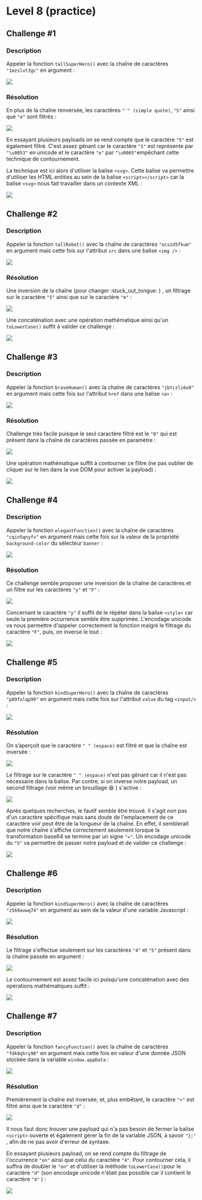 # Level 8 (practice)

## Challenge #1

### Description

Appeler la fonction `tallSuperHero()` avec la chaîne de caractères `"1mzslvt3gc"` en argument :

![](../../../.gitbook/assets/b2865ecfe2b83a53838f4292a7f98636.png)

### Résolution

En plus de la chaîne renversée, les caractères `"'" (simple quote)`, `"S"` ainsi que `"e"` sont filtrés :

![](../../../.gitbook/assets/7f414979a8120e4b67398743f80293c3.png)

En essayant plusieurs payloads on se rend compte que le caractère `"5"` est également filtré. C'est assez gênant car le caractère `"S"` est représente par `"\u0053"` en unicode et le caractère `"e"` par `"\u0065"`empêchant cette technique de contournement.&#x20;

La technique est ici alors d'utiliser la balise `<svg>`. Cette balise va permettre d'utiliser les HTML entities au sein de la balise `<script></script>` car la balise `<svg>` nous fait travailler dans un contexte XML :

![](<../../../.gitbook/assets/0fbca9cf35939074ad5b55ebb715f6a3 (1).png>)

## Challenge #2

### Description

Appeler la fonction `tallRobot()` avec la chaîne de caractères `"ocxzd5fkum"` en argument mais cette fois sur l'attribut `src` dans une balise `<img />` :

![](../../../.gitbook/assets/1f352e162ebde616f6e4a223547dc40f.png)

### Résolution

Une inversion de la chaîne (pour changer :stuck\_out\_tongue: ) , un filtrage sur le caractère `"5"` ainsi que sur le caractère `"m"` :

![](../../../.gitbook/assets/0773121ef3103c64035ba2a43cbfb325.png)

Une concaténation avec une opération mathématique ainsi qu'un `toLowerCase()` suffit à valider ce challenge :

![](../../../.gitbook/assets/38af25f44accec0b9cb31bf6d40328e3.png)

## Challenge #3

### Description

Appeler la fonction `braveHuman()` avec la chaîne de caractères `"jbtczli6o0"` en argument mais cette fois sur l'attribut `href` dans une balise `<a>` :

![](../../../.gitbook/assets/bd3eeaf4d2442dea6cfb507ef1cfad78.png)

### Résolution

Challenge très facile puisque le seul caractère filtré est le `"0"` qui est présent dans la chaîne de caractères passée en paramètre :

![](../../../.gitbook/assets/1b86761e7d1097f7df55e08033011bc7.png)

Une opération mathématique suffit à contourner ce filtre (ne pas oublier de cliquer sur le lien dans la vue DOM pour activer la payload) :

![](../../../.gitbook/assets/0545edadf0c7e3108616ce7056d9712e.png)

## Challenge #4

### Description

Appeler la fonction `elegantFunction()` avec la chaîne de caractères `"cqin5qnyfv"` en argument mais cette fois sur la valeur de la propriété `background-color` du sélecteur `banner` :

![](<../../../.gitbook/assets/aa5796f9a1644a0e049f9f923d3b1b21 (1).png>)

### Résolution

Ce challenge semble proposer une inversion de la chaîne de caractères et un filtre sur les caractères `"y"` et `"F"` :

![](../../../.gitbook/assets/ec355bed09f8c3f5657dfcd7b4ef0622.png)

Concernant le caractère `"y"` il suffit de le répéter dans la balise `<style>` car seule la première occurrence semble être supprimée. L'encodage unicode va nous permettre d'appeler correctement la fonction malgré le filtrage du caractère `"F"`, puis, on inverse le tout :

![](../../../.gitbook/assets/bac1e101560c4bc2855d16872fff8755.png)

## Challenge #5

### Description

Appeler la fonction `kindSuperHero()` avec la chaîne de caractères `"p89folqp99"` en argument mais cette fois sur l'attribut `value` du tag `<input/>` :

![](<../../../.gitbook/assets/b92cb37dea9976150e36a5fda0521cde (1).png>)

### Résolution

On s’aperçoit que le caractère `" " (espace)` est filtré et que la chaîne est inversée :

![](../../../.gitbook/assets/69b88b8eb5dc648a8dffe8cc268fa517.png)

Le filtrage sur le caractère `" " (espace)` n'est pas gênant car il n'est pas nécessaire dans la balise. Par contre, si on inverse notre payload, un second filtrage (voir même un brouillage :laughing: ) s'active :

![](../../../.gitbook/assets/f19587312b2c89ddb8ec5af75d1e6190.png)

Après quelques recherches, le fautif semble être trouvé. Il s'agit non pas d'un caractère spécifique mais sans doute de l'emplacement de ce caractère voir peut être de la longueur de la chaîne. En effet, il semblerait que notre chaîne s'affiche correctement seulement lorsque la transformation base64 se termine par un signe `"="`. Un encodage unicode du `"S"` va permettre de passer notre payload et de valider ce challenge :

![](../../../.gitbook/assets/f77ae7b912dcbf71b26c70c824e84075.png)

## Challenge #6

### Description

Appeler la fonction `kindSuperHero()` avec la chaîne de caractères `"z569avwq74"` en argument au sein de la valeur d'une variable Javascript :

![](../../../.gitbook/assets/4aa89dd86e7f58b334cd1d7f086ce397.png)

### Résolution

Le filtrage s'effectue seulement sur les caractères `"4"` et `"5"` présent dans la chaîne passée en argument :

![](../../../.gitbook/assets/cb0102cec4d8160f3819f9827c502126.png)

Le contournement est assez facile ici puisqu'une concaténation avec des opérations mathématiques suffit :

![](../../../.gitbook/assets/f2e80b461b7b79fe992dcdbd960624ad.png)

## Challenge #7

### Description

Appeler la fonction `fancyFunction()` avec la chaîne de caractères `"fdk8qhry90"` en argument mais cette fois en valeur d'une donnée JSON stockée dans la variable `window.appData` :

![](../../../.gitbook/assets/937d867cd6a293f918a7aa941164b1d9.png)

### Résolution

Premièrement la chaîne est inversée, et, plus embêtant, le caractère `"<"` est filtré ainsi que le caractère `"d"` :

![](../../../.gitbook/assets/9082b09b1725e21d56e5acdfe9b56e24.png)

Il nous faut donc trouver une payload qui n'a pas besoin de fermer la balise `<script>` ouverte et également gérer la fin de la variable JSON, à savoir `"};"` , afin de ne pas avoir d'erreur de syntaxe.&#x20;

En essayant plusieurs payload, on se rend compte du filtrage de l'occurrence `"on"` ainsi que celui du  caractère `"4"`. Pour contourner cela, il suffira de doubler le `"on"` et d'utiliser la méthode `toLowerCase()`pour le caractère `"d"` (son encodage unicode n'était pas possible car il contient le caractère `"4"` ) :

![](../../../.gitbook/assets/04f2aa0daca599196576492f7470ab2c.png)
